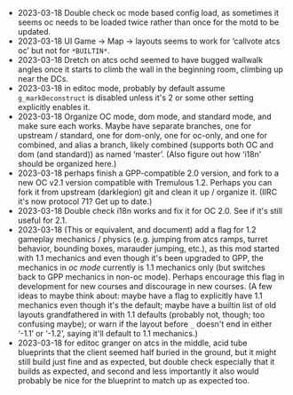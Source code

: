 - 2023-03-18 Double check oc mode based config load, as sometimes it seems oc
  needs to be loaded twice rather than once for the motd to be updated.
- 2023-03-18 UI Game -> Map -> layouts seems to work for ‘callvote atcs oc’ but
  not for `*BUILTIN*`.
- 2023-03-18 Dretch on atcs ochd seemed to have bugged wallwalk angles once it
  starts to climb the wall in the beginning room, climbing up near the DCs.
- 2023-03-18 in editoc mode, probably by default assume `g_markDeconstruct` is
  disabled unless it's 2 or some other setting explicitly enables it.
- 2023-03-18 Organize OC mode, dom mode, and standard mode, and make sure each
  works.  Maybe have separate branches, one for upstream / standard, one for
  dom-only, one for oc-only, and one for combined, and alias a branch, likely
  combined (supports both OC and dom (and standard)) as named ‘master’.  (Also
  figure out how ‘i18n’ should be organized here.)
- 2023-03-18 perhaps finish a GPP-compatible 2.0 version, and fork to a new OC
  v2.1 version compatible with Tremulous 1.2.  Perhaps you can fork it from
  upstream (darklegion) git and clean it up / organize it.  (IIRC it's now
  protocol 71?  Get up to date.)
- 2023-03-18 Double check i18n works and fix it for OC 2.0.  See if it's still
  useful for 2.1.
- 2023-03-18 (This or equivalent, and document) add a flag for 1.2 gameplay
  mechanics / physics (e.g. jumping from atcs ramps, turret behavior, bounding
  boxes, marauder jumping, etc.), as this mod started with 1.1 mechanics and
  even though it's been upgraded to GPP, the mechanics in _oc mode_ currently
  is 1.1 mechanics only (but switches back to GPP mechanics in non-oc mode).
  Perhaps encourage this flag in development for new courses and discourage in
  new courses.  (A few ideas to maybe think about: maybe have a flag to
  explicitly have 1.1 mechanics even though it's the default; maybe have a
  builtin list of old layouts grandfathered in with 1.1 defaults (probably not,
  though; too confusing maybe); or warn if the layout before `_` doesn't end in either
  ‘-1.1’ or ‘-1.2’, saying it'll default to 1.1 mechanics.)
- 2023-03-18 for editoc granger on atcs in the middle, acid tube blueprints
  that the client seemed half buried in the ground, but it might still build
  just fine and as expected, but double check especially that it builds as
  expected, and second and less importantly it also would probably be nice for
  the blueprint to match up as expected too.
